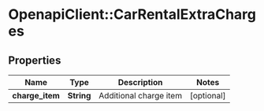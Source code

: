 # OpenapiClient::CarRentalExtraCharges

## Properties
Name | Type | Description | Notes
------------ | ------------- | ------------- | -------------
**charge_item** | **String** | Additional charge item | [optional] 


